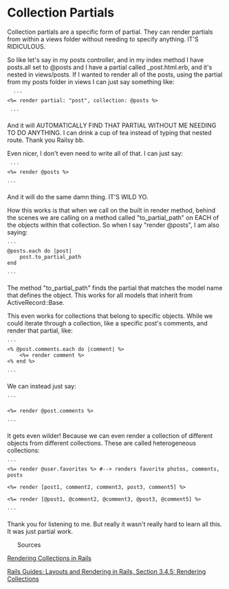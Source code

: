 <h1>Collection Partials</h1>

<p>Collection partials are a specific form of partial. They can render partials from within a views folder without needing to specify anything. IT'S RIDICULOUS.</p>

<p>So like let's say in my posts controller, and in my index method I have posts.all set to @posts and I have a partial called _post.html.erb, and it's nested in views/posts. If I wanted to render all of the posts, using the partial from my posts folder in views I can just say something like:</p>


	  ```
	<%= render partial: "post", collection: @posts %>

	 ```

<p>And it will AUTOMATICALLY FIND THAT PARTIAL WITHOUT ME NEEDING TO DO ANYTHING. I can drink a cup of tea instead of typing that nested route. Thank you Railsy bb.</p>

<p>Even nicer, I don't even need to write all of that. I can just say:</p>


	 ```
	<%= render @posts %>

	```

<p>And it will do the same damn thing. IT'S WILD YO.</p>

<p>How this works is that when we call on the built in render method, behind the scenes we are calling on a method called "to_partial_path" on EACH of the objects within that collection. So when I say "render @posts", I am also saying:</p>


	```
 	@posts.each do |post|
 		post.to_partial_path
 	end

 	```

<p>The method "to_partial_path" finds the partial that matches the model name that defines the object. This works for all models that inherit from ActiveRecord::Base.</p>

<p>This even works for collections that belong to specific objects. While we could iterate through a collection, like a specific post's comments, and render that partial, like:</p>


	```
	<% @post.comments.each do |comment| %>
  		<%= render comment %>
	<% end %>

	```
 	
<p>We can instead just say:</p>

	```

 	<%= render @post.comments %>

  	```

<p>It gets even wilder! Because we can even render a collection of different objects from different collections. These are called heterogeneous collections:</p>

	```
 	<%= render @user.favorites %> #--> renders favorite photos, comments, posts

 	<%= render [post1, comment2, comment3, post3, comment5] %>

 	<%= render [@post1, @comment2, @comment3, @post3, @comment5] %>

  	```

<p>Thank you for listening to me. But really it wasn't really hard to learn all this. It was just partial work.</p>

<p><ul>Sources</ul></p>

<p><a href="https://robots.thoughtbot.com/rendering-collections-in-rails">Rendering Collections in Rails</a></p>
<p><a href="http://guides.rubyonrails.org/layouts_and_rendering.html">Rails Guides: Layouts and Rendering in Rails, Section 3.4.5: Rendering Collections</a></p>
